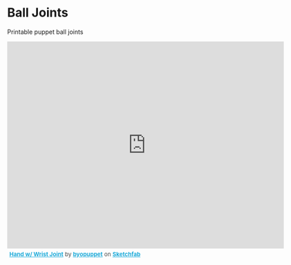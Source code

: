 # Ball Joints
Printable puppet ball joints
<iframe width="640" height="480" src="https://sketchfab.com/models/521475bbb84d4324a7b1bf1ecbb99704/embed" frameborder="0" allowfullscreen mozallowfullscreen="true" webkitallowfullscreen="true" onmousewheel=""></iframe><p style="font-size: 13px; font-weight: normal; margin: 5px; color: #4A4A4A;">
    <a href="https://sketchfab.com/models/521475bbb84d4324a7b1bf1ecbb99704?utm_medium=embed&utm_source=website&utm_campain=share-popup" target="_blank" style="font-weight: bold; color: #1CAAD9;">Hand w/ Wrist Joint</a>
    by <a href="https://sketchfab.com/byopuppet?utm_medium=embed&utm_source=website&utm_campain=share-popup" target="_blank" style="font-weight: bold; color: #1CAAD9;">byopuppet</a>
    on <a href="https://sketchfab.com?utm_medium=embed&utm_source=website&utm_campain=share-popup" target="_blank" style="font-weight: bold; color: #1CAAD9;">Sketchfab</a>
</p>
